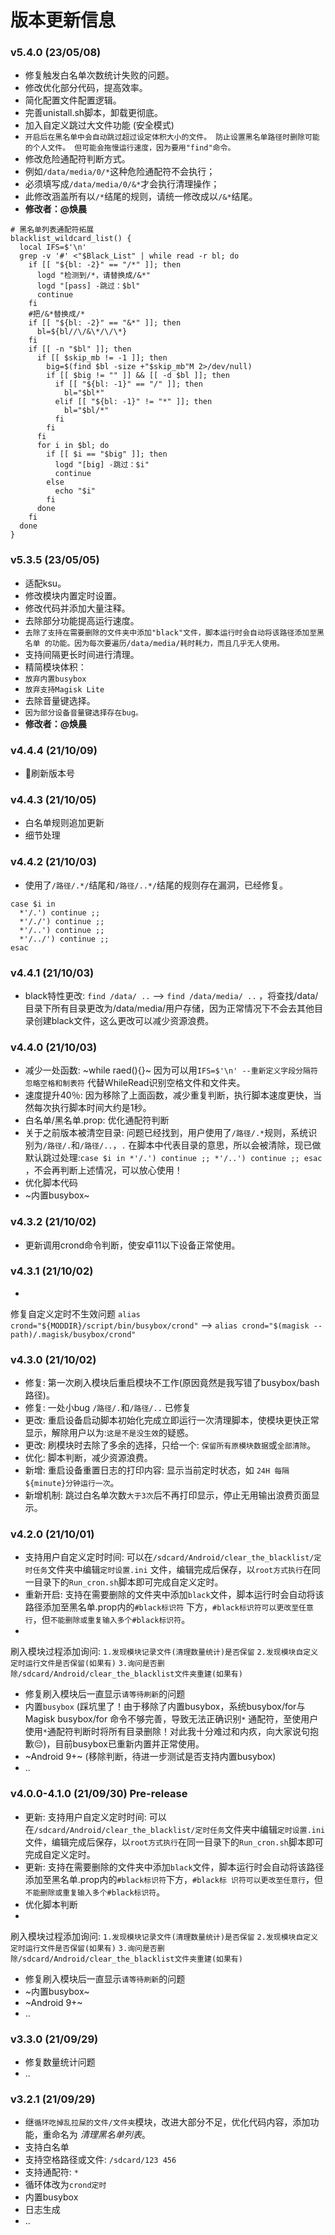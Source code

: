 # 版本更新信息

### v5.4.0 (23/05/08)

- 修复触发白名单次数统计失败的问题。
- 修改优化部分代码，提高效率。
- 简化配置文件配置逻辑。
- 完善unistall.sh脚本，卸载更彻底。
- 加入自定义跳过大文件功能 (安全模式)
- `开启后在黑名单中会自动跳过超过设定体积大小的文件。
  防止设置黑名单路径时删除可能的个人文件。
  但可能会拖慢运行速度，因为要用"find"命令。`
- 修改危险通配符判断方式。
- 例如`/data/media/0/*`这种危险通配符不会执行；
- 必须填写成`/data/media/0/&*`才会执行清理操作；
- 此修改涵盖所有以`/*`结尾的规则，请统一修改成以`/&*`结尾。
- **修改者：@焕晨**

```
# 黑名单列表通配符拓展
blacklist_wildcard_list() {
  local IFS=$'\n'
  grep -v '#' <"$Black_List" | while read -r bl; do
    if [[ "${bl: -2}" == "/*" ]]; then
      logd "检测到/*，请替换成/&*"
      logd "[pass] -跳过：$bl"
      continue
    fi
    #把/&*替换成/*
    if [[ "${bl: -2}" == "&*" ]]; then
      bl=${bl//\/&\*/\/\*}
    fi
    if [[ -n "$bl" ]]; then
      if [[ $skip_mb != -1 ]]; then
        big=$(find $bl -size +"$skip_mb"M 2>/dev/null)
        if [[ $big != "" ]] && [[ -d $bl ]]; then
          if [[ "${bl: -1}" == "/" ]]; then
            bl="$bl*"
          elif [[ "${bl: -1}" != "*" ]]; then
            bl="$bl/*"
          fi
        fi
      fi
      for i in $bl; do
        if [[ $i == "$big" ]]; then
          logd "[big] -跳过：$i"
          continue
        else
          echo "$i"
        fi
      done
    fi
  done
}

```

### v5.3.5 (23/05/05)

- 适配ksu。
- 修改模块内置定时设置。
- 修改代码并添加大量注释。
- 去除部分功能提高运行速度。
- `去除了支持在需要删除的文件夹中添加"black"文件，脚本运行时会自动将该路径添加至黑名单
  的功能。因为每次要遍历/data/media/耗时耗力，而且几乎无人使用。`
- 支持间隔更长时间进行清理。
- 精简模块体积：
- `放弃内置busybox`
- `放弃支持Magisk Lite`
- 去除音量键选择。
- `因为部分设备音量键选择存在bug。`
- **修改者：@焕晨**

### v4.4.4 (21/10/09)

- 🤔刷新版本号

### v4.4.3 (21/10/05)

- 白名单规则追加更新
- 细节处理

### v4.4.2 (21/10/03)

- 使用了`/路径/.*/`结尾和`/路径/..*/`结尾的规则存在漏洞，已经修复。

```
case $i in 
  *'/.') continue ;; 
  *'/./') continue ;; 
  *'/..') continue ;; 
  *'/../') continue ;; 
esac
```

### v4.4.1 (21/10/03)

- black特性更改: `find /data/ ..` --> `find /data/media/ ..`
  ，将查找/data/目录下所有目录更改为/data/media/用户存储，因为正常情况下不会去其他目录创建black文件，这么更改可以减少资源浪费。

### v4.4.0 (21/10/03)

- 减少一处函数: ~while raed(){}~ 因为可以用`IFS=$'\n' --重新定义字段分隔符 忽略空格和制表符` 代替WhileRead识别空格文件和文件夹。
- 速度提升40％: 因为移除了上面函数，减少重复判断，执行脚本速度更快，当然每次执行脚本时间大约是1秒。
- 白名单/黑名单.prop: 优化通配符判断
- 关于之前版本被清空目录: 问题已经找到，用户使用了`/路径/.*`规则，系统识别为`/路径/.`和`/路径/..`，`.`
  在脚本中代表目录的意思，所以会被清除，现已做默认跳过处理:`case $i in *'/.') continue ;; *'/..') continue ;; esac`
  ，不会再判断上述情况，可以放心使用！
- 优化脚本代码
- ~内置busybox~

### v4.3.2 (21/10/02)

- 更新调用crond命令判断，使安卓11以下设备正常使用。

### v4.3.1 (21/10/02)

-

修复自定义定时不生效问题 `alias crond="${MODDIR}/script/bin/busybox/crond"` --> `alias crond="$(magisk --path)/.magisk/busybox/crond"`

### v4.3.0 (21/10/02)

- 修复: 第一次刷入模块后重启模块不工作(原因竟然是我写错了busybox/bash路径)。
- 修复: 一处小bug `/路径/.`和`/路径/..` 已修复
- 更改: 重启设备启动脚本初始化完成立即运行一次清理脚本，使模块更快正常显示，解除用户以为:`这是不是没生效`的疑惑。
- 更改: 刷模块时去除了多余的选择，只给一个: `保留所有原模块数据`或`全部清除`。
- 优化: 脚本判断，减少资源浪费。
- 新增: 重启设备重置日志的打印内容: 显示当前定时状态，如 `24H 每隔${minute}分钟运行一次`。
- 新增机制: 跳过白名单次数`大于3次`后不再打印显示，停止无用输出浪费页面显示。

### v4.2.0 (21/10/01)

- 支持用户自定义定时时间: 可以在`/sdcard/Android/clear_the_blacklist/定时任务`文件夹中编辑`定时设置.ini`
  文件，编辑完成后保存，以`root方式执行`在同一目录下的`Run_cron.sh`脚本即可完成自定义定时。
- 重新开启: 支持在需要删除的文件夹中添加`black`文件，脚本运行时会自动将该路径添加至黑名单.prop内的`#black标识符`
  下方，`#black标识符可以更改至任意行`，但`不能删除或重复输入多个#black标识符`。
-

刷入模块过程添加询问: `1.发现模块记录文件(清理数量统计)是否保留` `2.发现模块自定义定时运行文件是否保留(如果有)` `3.询问是否删除/sdcard/Android/clear_the_blacklist文件夹重建(如果有)`

- 修复刷入模块后一直显示`请等待刷新`的问题
- 内置`busybox` (踩坑里了！由于移除了内置busybox，系统busybox/for与Magisk busybox/for 命令不够完善，导致无法正确识别`*`
  通配符，至使用户使用`*`通配符判断时将所有目录删除！对此我十分难过和内疚，向大家说句抱歉😔)，目前busybox已重新内置并正常使用。
- ~Android 9+~ (移除判断，待进一步测试是否支持内置busybox)
- ..

### v4.0.0-4.1.0 (21/09/30) Pre-release

- 更新: 支持用户自定义定时时间: 可以在`/sdcard/Android/clear_the_blacklist/定时任务`文件夹中编辑`定时设置.ini`
  文件，编辑完成后保存，以`root方式执行`在同一目录下的`Run_cron.sh`脚本即可完成自定义定时。
- 更新: 支持在需要删除的文件夹中添加`black`文件，脚本运行时会自动将该路径添加至黑名单.prop内的`#black标识符`下方，`#black标
  识符可以更改至任意行`，但`不能删除或重复输入多个#black标识符`。
- 优化脚本判断
-

刷入模块过程添加询问: `1.发现模块记录文件(清理数量统计)是否保留` `2.发现模块自定义定时运行文件是否保留(如果有)` `3.询问是否删除/sdcard/Android/clear_the_blacklist文件夹重建(如果有)`

- 修复刷入模块后一直显示`请等待刷新`的问题
- ~内置busybox~
- ~Android 9+~
- ..

### v3.3.0 (21/09/29)

- 修复数量统计问题
- ..

### v3.2.1 (21/09/29)

- 继`循环吃掉乱拉屎的文件/文件夹`模块，改进大部分不足，优化代码内容，添加功能，重命名为 *清理黑名单列表*。
- 支持白名单
- 支持空格路径或文件: `/sdcard/123 456`
- 支持通配符: `*`
- 循环体改为`crond定时`
- 内置busybox
- 日志生成
- ..
